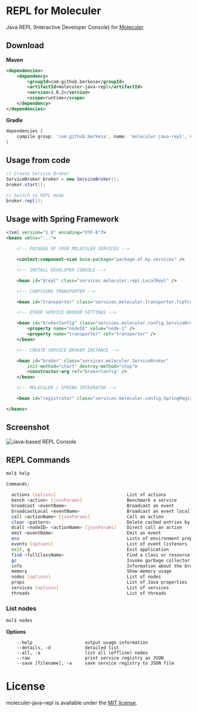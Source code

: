 # REPL for Moleculer

Java REPL (Interactive Developer Console) for [Moleculer](https://moleculer-java.github.io/moleculer-java/).

## Download

**Maven**

```xml
<dependencies>
	<dependency>
		<groupId>com.github.berkesa</groupId>
		<artifactId>moleculer-java-repl</artifactId>
		<version>1.0.2</version>
		<scope>runtime</scope>
	</dependency>
</dependencies>
```

**Gradle**

```gradle
dependencies {
	compile group: 'com.github.berkesa', name: 'moleculer-java-repl', version: '1.0.2' 
}
```

## Usage from code

```java
// Create Service Broker
ServiceBroker broker = new ServiceBroker();
broker.start();

// Switch to REPL mode
broker.repl();
```

## Usage with Spring Framework

```xml
<?xml version="1.0" encoding="UTF-8"?>
<beans xmlns="...">

	<!-- PACKAGE OF YOUR MOLECULER SERVICES -->

	<context:component-scan base-package="package.of.my.services" />

	<!-- INSTALL DEVELOPER CONSOLE -->

	<bean id="$repl" class="services.moleculer.repl.LocalRepl" />

	<!-- CONFIGURE TRANSPORTER -->

	<bean id="transporter" class="services.moleculer.transporter.TcpTransporter" />

	<!-- OTHER SERVICE BROKER SETTINGS -->

	<bean id="brokerConfig" class="services.moleculer.config.ServiceBrokerConfig">
		<property name="nodeID" value="node-1" />
		<property name="transporter" ref="transporter" />
	</bean>

	<!-- CREATE SERVICE BROKER INSTANCE -->

	<bean id="broker" class="services.moleculer.ServiceBroker"
		init-method="start" destroy-method="stop">
		<constructor-arg ref="brokerConfig" />
	</bean>

	<!-- MOLECULER / SPRING INTEGRATOR -->

	<bean id="registrator" class="services.moleculer.config.SpringRegistrator" />

</beans>
```

## Screenshot

![Java-based REPL Console](https://github.com/moleculer-java/moleculer-java-repl/raw/master/docs/console-java.png)


## REPL Commands

```bash
mol$ help

Commands:

  actions [options]                           List of actions
  bench <action> [jsonParams]                 Benchmark a service
  broadcast <eventName>                       Broadcast an event
  broadcastLocal <eventName>                  Broadcast an event locally
  call <actionName> [jsonParams]              Call an action
  clear <pattern>                             Delete cached entries by pattern
  dcall <nodeID> <actionName> [jsonParams]    Direct call an action
  emit <eventName>                            Emit an event
  env                                         Lists of environment properties
  events [options]                            List of event listeners
  exit, q                                     Exit application
  find <fullClassName>                        Find a class or resource
  gc                                          Invoke garbage collector
  info                                        Information about the broker
  memory                                      Show memory usage
  nodes [options]                             List of nodes
  props                                       List of Java properties
  services [options]                          List of services
  threads                                     List of threads
```

### List nodes
```bash
mol$ nodes
```

**Options**
```
    --help                    output usage information
    --details, -d             detailed list
    --all, -a                 list all (offline) nodes
    --raw                     print service registry as JSON
    --save [filename], -a     save service registry to JSON file
```

# License
moleculer-java-repl is available under the [MIT license](https://tldrlegal.com/license/mit-license).
